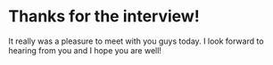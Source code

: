 # Thanks for the interview!

It really was a pleasure to meet with you guys today. I look forward to hearing from you and I hope you are well!
